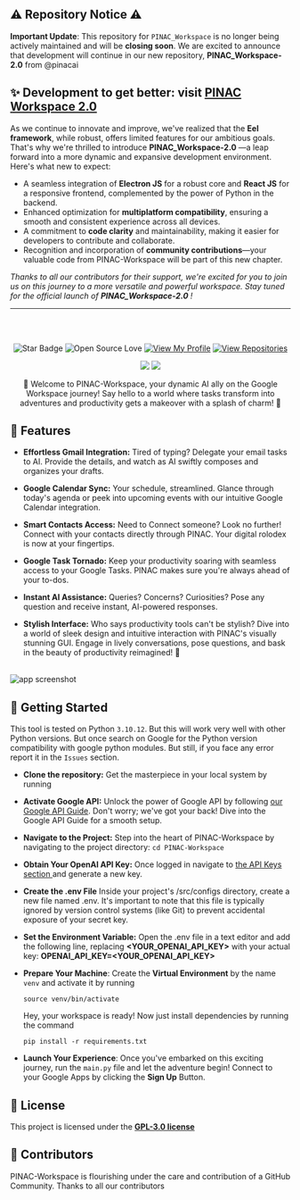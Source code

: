 
## ⚠️ Repository Notice ⚠️

**Important Update**: This repository for `PINAC_Workspace` is no longer being actively maintained and will be **closing soon**. We are excited to announce that development will continue in our new repository, **PINAC_Workspace-2.0** from @pinacai


## ✨ Development to get better: visit <a href="https://github.com/RajeshTechForge/PINAC_Workspace-2.0">PINAC Workspace 2.0</a>
As we continue to innovate and improve, we've realized that the **Eel framework**, while robust, offers limited features for our ambitious goals. That's why we're thrilled to introduce **PINAC_Workspace-2.0** —a leap forward into a more dynamic and expansive development environment.
Here's what new to expect:
- A seamless integration of **Electron JS** for a robust core and **React JS** for a responsive frontend, complemented by the power of Python in the backend.
- Enhanced optimization for **multiplatform compatibility**, ensuring a smooth and consistent experience across all devices.
- A commitment to **code clarity** and maintainability, making it easier for developers to contribute and collaborate.
- Recognition and incorporation of **community contributions**—your valuable code from PINAC-Workspace will be part of this new chapter.

_Thanks to all our contributors for their support, we're excited for you to join us on this journey to a more versatile and powerful workspace. Stay tuned for the official launch of **PINAC_Workspace-2.0** !_

-----------------------------------------------------------------------------------------------------------------------------------------------------------------------

<br>
<br>

<img src="https://github.com/rajeshtechforge/PINAC_Workspace/blob/main/img/readme_header.png" alt="">
<div align="middle">
  
![Star Badge](https://img.shields.io/static/v1?label=%F0%9F%8C%9F&message=If%20Useful&style=style=flat&color=BC4E99)
![Open Source Love](https://badges.frapsoft.com/os/v1/open-source.svg?v=103)
[![View My Profile](https://img.shields.io/badge/View-My_Profile-green?logo=GitHub)](https://github.com/rajeshtechforge)
[![View Repositories](https://img.shields.io/badge/View-My_Repositories-blue?logo=GitHub)](https://github.com/rajeshtechforge?tab=repositories)

[![](https://forthebadge.com/images/badges/built-with-love.svg)](https://forthebadge.com)
[![](https://forthebadge.com/images/badges/made-with-python.svg)](https://forthebadge.com)

🚀 Welcome to PINAC-Workspace, your dynamic AI ally on the Google Workspace journey! Say hello to a world where tasks transform into adventures and productivity gets a makeover with a splash of charm! 🌟

</div>

## 🌟 Features

- **Effortless Gmail Integration:** Tired of typing? Delegate your email tasks to AI. Provide the details, and watch as AI swiftly composes and organizes your drafts.
  
- **Google Calendar Sync:** Your schedule, streamlined. Glance through today's agenda or peek into upcoming events with our intuitive Google Calendar integration.
  
- **Smart Contacts Access:** Need to Connect someone? Look no further! Connect with your contacts directly through PINAC. Your digital rolodex is now at your fingertips.
  
- **Google Task Tornado:** Keep your productivity soaring with seamless access to your Google Tasks. PINAC makes sure you're always ahead of your to-dos.
  
- **Instant AI Assistance:** Queries? Concerns? Curiosities? Pose any question and receive instant, AI-powered responses.
  
- **Stylish Interface:** Who says productivity tools can't be stylish? Dive into a world of sleek design and intuitive interaction with PINAC's visually stunning GUI. Engage in lively conversations, pose questions, and bask in the beauty of productivity reimagined! 🎨
<br>
<img src="https://github.com/RajeshTechForge/PINAC_Workspace/blob/main/img/intergace%20image.png" alt="app screenshot">

## 🚀 Getting Started

This tool is tested on Python `3.10.12`. But this will work very well with other Python versions. But once search on Google for the Python version compatibility with google python modules. But still, if you face any error report it in the `Issues` section.

- **Clone the repository:** Get the masterpiece in your local system by running

- **Activate Google API:** Unlock the power of Google API by following <a href="https://github.com/rajeshtechforge/PINAC_Workspace/blob/main/Google%20API%20Guide.md">our Google API Guide</a>. Don't worry; we've got your back! Dive into the Google API Guide for a smooth setup.

- **Navigate to the Project:** Step into the heart of PINAC-Workspace by navigating to the project directory: `cd PINAC-Workspace`

- **Obtain Your OpenAI API Key:** Once logged in navigate to <a href="https://platform.openai.com/api-keys">the API Keys section </a> and generate a new key.
 
- **Create the .env File** Inside your project's /src/configs directory, create a new file named .env. It's important to note that this file is typically ignored by version control systems (like Git) to prevent accidental exposure of your secret key.

- **Set the Environment Variable:** Open the .env file in a text editor and add the following line, replacing **<YOUR_OPENAI_API_KEY>** with your actual key:
**OPENAI_API_KEY=<YOUR_OPENAI_API_KEY>**


- **Prepare Your Machine**: Create the **Virtual Environment** by the name `venv` and activate it by running
  ```
  source venv/bin/activate
  ```
  Hey, your workspace is ready! Now just install dependencies by running the command 
  ```
  pip install -r requirements.txt
  ```
  
- **Launch Your Experience**: Once you've embarked on this exciting journey, run the `main.py` file and let the adventure begin! Connect to your Google Apps by clicking the **Sign Up** Button.

## 📄 License
This project is licensed under the <a href="https://github.com/RajeshTechForge/PINAC_Workspace/blob/main/LICENSE">**GPL-3.0 license**</a>

## 🤖 Contributors
PINAC-Workspace is flourishing under the care and contribution of a GitHub Community. Thanks to all our contributors

